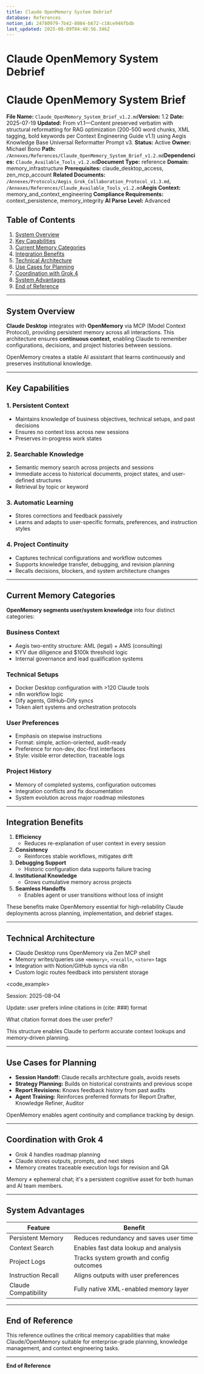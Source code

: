 ```yaml
---
title: Claude OpenMemory System Debrief
database: References
notion_id: 24780979-7b42-8084-b672-c18ce946fbdb
last_updated: 2025-08-09T04:48:56.346Z
---
```


# Claude OpenMemory System Debrief


# Claude OpenMemory System Brief


**File Name:** `Claude_OpenMemory_System_Brief_v1.2.md`**Version:** 1.2
**Date:** 2025-07-19
**Updated:** From v1.1—Content preserved verbatim with structural reformatting for RAG optimization (200-500 word chunks, XML tagging, bold keywords per Context Engineering Guide v1.1) using Aegis Knowledge Base Universal Reformatter Prompt v3.
**Status:** Active
**Owner:** Michael Bono
**Path:** `/Annexes/References/Claude_OpenMemory_System_Brief_v1.2.md`**Dependencies:** `Claude_Available_Tools_v1.2.md`**Document Type:** reference
**Domain:** memory\_infrastructure
**Prerequisites:** claude\_desktop\_access, zen\_mcp\_account
**Related Documents:** `/Annexes/Protocols/Aegis_Grok_Collaboration_Protocol_v1.3.md`, `/Annexes/References/Claude_Available_Tools_v1.2.md`**Aegis Context:** memory\_and\_context\_engineering
**Compliance Requirements:** context\_persistence, memory\_integrity
**AI Parse Level:** Advanced


## Table of Contents

1. [System Overview](https://www.notion.so/238809797b42800ea6e4c1bd26f0188c?v=238809797b4280ac969e000c00cadd67&p=247809797b428084b672c18ce946fbdb&pm=s#system-overview)
2. [Key Capabilities](https://www.notion.so/238809797b42800ea6e4c1bd26f0188c?v=238809797b4280ac969e000c00cadd67&p=247809797b428084b672c18ce946fbdb&pm=s#key-capabilities)
3. [Current Memory Categories](https://www.notion.so/238809797b42800ea6e4c1bd26f0188c?v=238809797b4280ac969e000c00cadd67&p=247809797b428084b672c18ce946fbdb&pm=s#current-memory-categories)
4. [Integration Benefits](https://www.notion.so/238809797b42800ea6e4c1bd26f0188c?v=238809797b4280ac969e000c00cadd67&p=247809797b428084b672c18ce946fbdb&pm=s#integration-benefits)
5. [Technical Architecture](https://www.notion.so/238809797b42800ea6e4c1bd26f0188c?v=238809797b4280ac969e000c00cadd67&p=247809797b428084b672c18ce946fbdb&pm=s#technical-architecture)
6. [Use Cases for Planning](https://www.notion.so/238809797b42800ea6e4c1bd26f0188c?v=238809797b4280ac969e000c00cadd67&p=247809797b428084b672c18ce946fbdb&pm=s#use-cases-for-planning)
7. [Coordination with Grok 4](https://www.notion.so/238809797b42800ea6e4c1bd26f0188c?v=238809797b4280ac969e000c00cadd67&p=247809797b428084b672c18ce946fbdb&pm=s#coordination-with-grok-4)
8. [System Advantages](https://www.notion.so/238809797b42800ea6e4c1bd26f0188c?v=238809797b4280ac969e000c00cadd67&p=247809797b428084b672c18ce946fbdb&pm=s#system-advantages)
9. [End of Reference](https://www.notion.so/238809797b42800ea6e4c1bd26f0188c?v=238809797b4280ac969e000c00cadd67&p=247809797b428084b672c18ce946fbdb&pm=s#end-of-reference)

---


## System Overview


**Claude Desktop** integrates with **OpenMemory** via MCP (Model Context Protocol), providing persistent memory across all interactions. This architecture ensures **continuous context**, enabling Claude to remember configurations, decisions, and project histories between sessions.


<important>


OpenMemory creates a stable AI assistant that learns continuously and preserves institutional knowledge.


</important>


---


## Key Capabilities


### 1. **Persistent Context**

- Maintains knowledge of business objectives, technical setups, and past decisions
- Ensures no context loss across new sessions
- Preserves in-progress work states

### 2. **Searchable Knowledge**

- Semantic memory search across projects and sessions
- Immediate access to historical documents, project states, and user-defined structures
- Retrieval by topic or keyword

### 3. **Automatic Learning**

- Stores corrections and feedback passively
- Learns and adapts to user-specific formats, preferences, and instruction styles

### 4. **Project Continuity**

- Captures technical configurations and workflow outcomes
- Supports knowledge transfer, debugging, and revision planning
- Recalls decisions, blockers, and system architecture changes

---


## Current Memory Categories


**OpenMemory segments user/system knowledge** into four distinct categories:


### Business Context

- Aegis two-entity structure: AML (legal) + AMS (consulting)
- KYV due diligence and \$100k threshold logic
- Internal governance and lead qualification systems

### Technical Setups

- Docker Desktop configuration with >120 Claude tools
- n8n workflow logic
- Dify agents, GitHub–Dify syncs
- Token alert systems and orchestration protocols

### User Preferences

- Emphasis on stepwise instructions
- Format: simple, action-oriented, audit-ready
- Preference for non-dev, doc-first interfaces
- Style: visible error detection, traceable logs

### Project History

- Memory of completed systems, configuration outcomes
- Integration conflicts and fix documentation
- System evolution across major roadmap milestones

---


## Integration Benefits

1. **Efficiency**
    - Reduces re-explanation of user context in every session
2. **Consistency**
    - Reinforces stable workflows, mitigates drift
3. **Debugging Support**
    - Historic configuration data supports failure tracing
4. **Institutional Knowledge**
    - Grows cumulative memory across projects
5. **Seamless Handoffs**
    - Enables agent or user transitions without loss of insight

<answer>


These benefits make OpenMemory essential for high-reliability Claude deployments across planning, implementation, and debrief stages.


</answer>


---


## Technical Architecture

- Claude Desktop runs OpenMemory via Zen MCP shell
- Memory writes/queries use `<memory>`, `<recall>`, `<store>` tags
- Integration with Notion/GitHub syncs via n8n
- Custom logic routes feedback into persistent storage

\<code\_example>


<memory>


Session: 2025-08-04


Update: user prefers inline citations in (cite: ###) format


</memory>


<recall>


What citation format does the user prefer?


</recall>
</code_example>


<thinking>


This structure enables Claude to perform accurate context lookups and memory-driven planning.


</thinking>


---


## Use Cases for Planning

- **Session Handoff:** Claude recalls architecture goals, avoids resets
- **Strategy Planning:** Builds on historical constraints and previous scope
- **Report Revisions:** Knows feedback history from past audits
- **Agent Training:** Reinforces preferred formats for Report Drafter, Knowledge Refiner, Auditor

<important>


OpenMemory enables agent continuity and compliance tracking by design.


</important>


---


## Coordination with Grok 4

- Grok 4 handles roadmap planning
- Claude stores outputs, prompts, and next steps
- Memory creates traceable execution logs for revision and QA

<context>


Memory ≠ ephemeral chat; it's a persistent cognitive asset for both human and AI team members.


</context>


---


## System Advantages


| Feature              | Benefit                                  |
| -------------------- | ---------------------------------------- |
| Persistent Memory    | Reduces redundancy and saves user time   |
| Context Search       | Enables fast data lookup and analysis    |
| Project Logs         | Tracks system growth and config outcomes |
| Instruction Recall   | Aligns outputs with user preferences     |
| Claude Compatibility | Fully native XML-enabled memory layer    |


---


## End of Reference


This reference outlines the critical memory capabilities that make Claude/OpenMemory suitable for enterprise-grade planning, knowledge management, and context engineering tasks.


---


**End of Reference**

